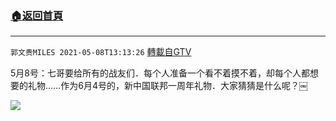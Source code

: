 ﻿###  [:house:返回首頁](https://github.com/ourhimalayas/txt)
---

`郭文贵MILES 2021-05-08T13:13:26` [轉載自GTV](https://gtv.org/web/#/UserInfo/5e596957357cc612d35a8044)

5月8号：七哥要给所有的战友们．每个人准备一个看不着摸不着，却每个人都想要的礼物……作为6月4号的，新中国联邦一周年礼物．大家猜猜是什么呢？￼

[![](https://filegroup.gtv.org/cdn-cgi/image/width=600/https://filegroup.gtv.org/group7/web/20210508/13/13/0/60c0e3a581440dc58977e3f38142c92f.jpg)](https://filegroup.gtv.org/group7/web/20210508/13/13/0/9d2f95d660c752fdce83cc65e2a3e3ae.mp4)